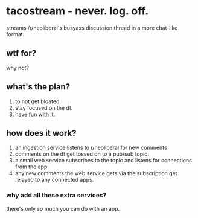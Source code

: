 # tacostream - never. log. off.

streams /r/neoliberal's busyass discussion thread in a more chat-like format.

## wtf for?

why not? 

## what's the plan?

1. to not get bloated.
2. stay focused on the dt.
3. have fun with it.

## how does it work?

1. an ingestion service listens to r/neoliberal for new comments
2. comments on the dt get tossed on to a pub/sub topic.
3. a small web service subscribes to the topic and listens for connections from the app.
4. any new comments the web service gets via the subscription get relayed to any connected apps.

### why add all these extra services?

there's only so much you can do with an app. 